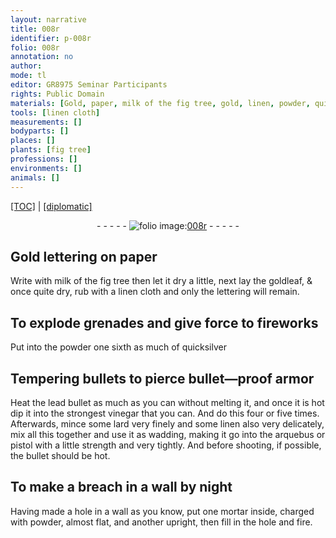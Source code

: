 ```yaml
---
layout: narrative
title: 008r
identifier: p-008r
folio: 008r
annotation: no
author:
mode: tl
editor: GR8975 Seminar Participants
rights: Public Domain
materials: [Gold, paper, milk of the fig tree, gold, linen, powder, quicksilver, lead, vinegar, lard]
tools: [linen cloth]
measurements: []
bodyparts: []
places: []
plants: [fig tree]
professions: []
environments: []
animals: []
---
```


 <p><a href="{{ site.baseurl }}/translation/">[TOC]</a> | <a href="{{ site.baseurl }}/texts/p-008r_tc/" target="_blank">[diplomatic]</a></p><div class="folio" align="center">- - - - - <a href="http://gallica.bnf.fr/ark:/12148/btv1b10500001g/f21.image" target="_blank"><img src="https://cu-mkp.github.io/2017-workshop-edition/assets/photo-icon.png" alt="folio image: " style="display:inline-block; margin-bottom:-3px;"/>008r</a> - - - - - </div>  
  

## <span class="m">Gold</span> lettering on <span class="m">paper</span>

 
Write with <span class="m">milk of the <span class="pa">fig tree</span></span> then let it dry a little, next lay the <span class="m">gold</span>leaf, & once quite dry, rub with a <span class="tl"><span class="m">linen</span> cloth</span> and only the lettering will remain.
 
 
  

## To explode grenades and give force to fireworks

 
Put into the <span class="m">powder</span> one sixth as much of <span class="m">quicksilver</span>
 
 
  

## Tempering bullets to pierce bullet—proof armor

 
Heat the <span class="m">lead</span> bullet as much as you can without melting it, and once it is hot dip it into the strongest <span class="m">vinegar</span> that you can. And do this four or five times. Afterwards, mince some <span class="m">lard</span> very finely and some <span class="m">linen</span> also very delicately, mix all this together and use it as wadding, making it go into the arquebus or pistol with a little strength and very tightly. And before shooting, if possible, the bullet should be hot.
 
 
  

## To make a breach in a wall by night

 
Having made a hole in a wall as you know, put one mortar inside, charged with <span class="m">powder</span>, almost flat, and another upright, then fill in the hole and fire.
 
 